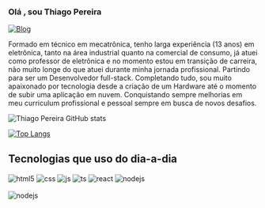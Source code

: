 ### Olá , sou Thiago Pereira

[![Blog](https://img.shields.io/badge/LinkedIn-0077B5?style=for-the-badge&logo=linkedin&logoColor=white)](https://www.linkedin.com/in/thiago-pereira-14996b117/)

Formado em técnico em mecatrônica, tenho larga experiência (13 anos) em eletrônica, tanto na área industrial quanto na comercial de consumo, já atuei como professor de eletrônica e no momento estou em transição de carreira, não muito longe do que atuei durante minha jornada profissional. Partindo para ser um Desenvolvedor full-stack. 
Completando tudo, sou muito apaixonado por tecnologia desde a criação de um Hardware até o momento de subir uma aplicação em nuvem.
Conquistando sempre melhorias em meu curriculum profissional e pessoal sempre em busca de novos desafios. 


![Thiago Pereira GitHub stats](https://github-readme-stats.vercel.app/api?username=titi0001&show_icons=true&theme=onedark)


[![Top Langs](https://github-readme-stats.vercel.app/api/top-langs/?username=titi0001&layout=compact)](https://github.com/titi0001/github-readme-stats)

## Tecnologias que uso do dia-a-dia 

<div style="display: inline_block">
  <img align="center" alt="html5" src="https://img.shields.io/badge/HTML5-E34F26?style=for-the-badge&logo=html5&logoColor=white" />
  <img align="center" alt="css" src="https://img.shields.io/badge/CSS3-1572B6?style=for-the-badge&logo=css3&logoColor=white" />
  <img align="center" alt="js" src="https://img.shields.io/badge/JavaScript-F7DF1E?style=for-the-badge&logo=javascript&logoColor=black" />
  <img align="center" alt="ts" src="https://img.shields.io/badge/TypeScript-007ACC?style=for-the-badge&logo=typescript&logoColor=white" />
  <img align="center" alt="react" src="https://img.shields.io/badge/React-20232A?style=for-the-badge&logo=react&logoColor=61DAFB" />
  <img align="center" alt="nodejs" src="https://img.shields.io/badge/Node.js-43853D?style=for-the-badge&logo=node.js&logoColor=white" />
</div><br/>

  <img align="center" alt="nodejs" src="https://img.shields.io/badge/Node.js-43853D?style=for-the-badge&logo=node.js&logoColor=white" />
</div><br/>


